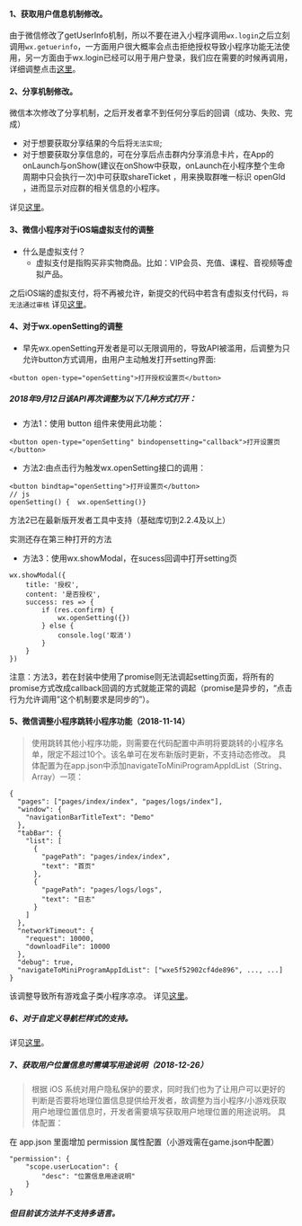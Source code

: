 #### 1、获取用户信息机制修改。
由于微信修改了getUserInfo机制，所以不要在进入小程序调用`wx.login`之后立刻调用`wx.getuerinfo`，一方面用户很大概率会点击拒绝授权导致小程序功能无法使用，另一方面由于wx.login已经可以用于用户登录，我们应在需要的时候再调用，详细调整点击[这里](https://developers.weixin.qq.com/blogdetail?action=get_post_info&lang=zh_CN&token=&docid=000c2424654c40bd9c960e71e5b009)。

#### 2、分享机制修改。
微信本次修改了分享机制，之后开发者拿不到任何分享后的回调（成功、失败、完成）
- 对于想要获取分享结果的今后将`无法实现`;
- 对于想要获取分享信息的，可在分享后点击群内分享消息卡片，在App的onLaunch与onShow(建议在onShow中获取，onLaunch在小程序整个生命周期中只会执行一次)中可获取shareTicket ，用来换取群唯一标识 openGId ，进而显示对应群的相关信息的小程序。

详见[这里](https://developers.weixin.qq.com/blogdetail?action=get_post_info&lang=zh_CN&token=&docid=0006823675c0e82a8307c6db25bc09)。

#### 3、微信小程序对于iOS端虚拟支付的调整
- 什么是虚拟支付？
  - 虚拟支付是指购买非实物商品。比如：VIP会员、充值、课程、音视频等虚拟产品。
  
之后iOS端的虚拟支付，将不再被允许，新提交的代码中若含有虚拟支付代码，`将无法通过审核`
详见[这里](https://developers.weixin.qq.com/community/develop/doc/000464b5b3cb382b9d372b98f5ac08)。

#### 4、对于wx.openSetting的调整  
- 早先wx.openSetting开发者是可以无限调用的，导致API被滥用，后调整为只允许button方式调用，由用户主动触发打开setting界面:
```
<button open-type="openSetting">打开授权设置页</button>
```
##### 2018年9月12日该API再次调整为以下几种方式打开：
- 方法1：使用 button 组件来使用此功能：
```
<button open-type="openSetting" bindopensetting="callback">打开设置页</button>
```
- 方法2:由点击行为触发wx.openSetting接口的调用：
```
<button bindtap="openSetting">打开设置页</button> 
// js 
openSetting() {  wx.openSetting()}
```
方法2已在最新版开发者工具中支持（基础库切到2.2.4及以上）

实测还存在第三种打开的方法
- 方法3：使用wx.showModal，在sucess回调中打开setting页
```
wx.showModal({
    title: '授权',
    content: '是否授权',
    success: res => {
        if (res.confirm) {
            wx.openSetting({})
        } else {
            console.log('取消')
        }
    }
})
```
注意：方法3，若在封装中使用了promise则无法调起setting页面，将所有的promise方式改成callback回调的方式就能正常的调起（promise是异步的，“点击行为允许调用”这个机制要求是同步的”）。 

#### 5、微信调整小程序跳转小程序功能（2018-11-14）
> 使用跳转其他小程序功能，则需要在代码配置中声明将要跳转的小程序名单，限定不超过10个。该名单可在发布新版时更新，不支持动态修改。
具体配置为在app.json中添加navigateToMiniProgramAppIdList（String、Array）一项：
```
{
  "pages": ["pages/index/index", "pages/logs/index"],
  "window": {
    "navigationBarTitleText": "Demo"
  },
  "tabBar": {
    "list": [
      {
        "pagePath": "pages/index/index",
        "text": "首页"
      },
      {
        "pagePath": "pages/logs/logs",
        "text": "日志"
      }
    ]
  },
  "networkTimeout": {
    "request": 10000,
    "downloadFile": 10000
  },
  "debug": true,
  "navigateToMiniProgramAppIdList": ["wxe5f52902cf4de896", ..., ...]
}
```
该调整导致所有游戏盒子类小程序凉凉。
详见[这里](https://mp.weixin.qq.com/cgi-bin/announce?action=getannouncement&announce_id=11541056526eufNY&version=&lang=zh_CN)。

##### 6、对于自定义导航栏样式的支持。
详见[这里](https://developers.weixin.qq.com/community/develop/doc/000408d3d34178b682d7bdee259401)。

##### 7、获取用户位置信息时需填写用途说明（2018-12-26）
> 根据 iOS 系统对用户隐私保护的要求，同时我们也为了让用户可以更好的判断是否要将地理位置信息提供给开发者，故调整为当小程序/小游戏获取用户地理位置信息时，开发者需要填写获取用户地理位置的用途说明。
具体配置：

在 app.json 里面增加 permission 属性配置（小游戏需在game.json中配置）
```
"permission": {
    "scope.userLocation": {
        "desc": "位置信息用途说明"
    }
}
```
##### 但目前该方法并不支持多语言。